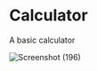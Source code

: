 # Calculator
 A basic calculator 
 
![Screenshot (196)](https://user-images.githubusercontent.com/78782644/107486229-cc3b9000-6baa-11eb-8b5c-f0dac2f19ddf.png)
